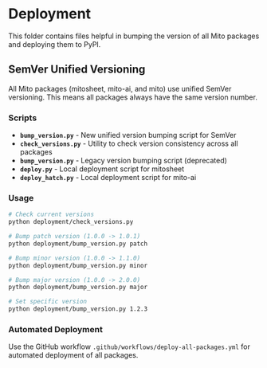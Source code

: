# Deployment

This folder contains files helpful in bumping the version of all Mito packages and deploying them to PyPI.

## SemVer Unified Versioning

All Mito packages (mitosheet, mito-ai, and mito) use unified SemVer versioning. This means all packages always have the same version number.

### Scripts

- **`bump_version.py`** - New unified version bumping script for SemVer
- **`check_versions.py`** - Utility to check version consistency across all packages
- **`bump_version.py`** - Legacy version bumping script (deprecated)
- **`deploy.py`** - Local deployment script for mitosheet
- **`deploy_hatch.py`** - Local deployment script for mito-ai

### Usage

```bash
# Check current versions
python deployment/check_versions.py

# Bump patch version (1.0.0 -> 1.0.1)
python deployment/bump_version.py patch

# Bump minor version (1.0.0 -> 1.1.0)
python deployment/bump_version.py minor

# Bump major version (1.0.0 -> 2.0.0)
python deployment/bump_version.py major

# Set specific version
python deployment/bump_version.py 1.2.3
```

### Automated Deployment

Use the GitHub workflow `.github/workflows/deploy-all-packages.yml` for automated deployment of all packages.